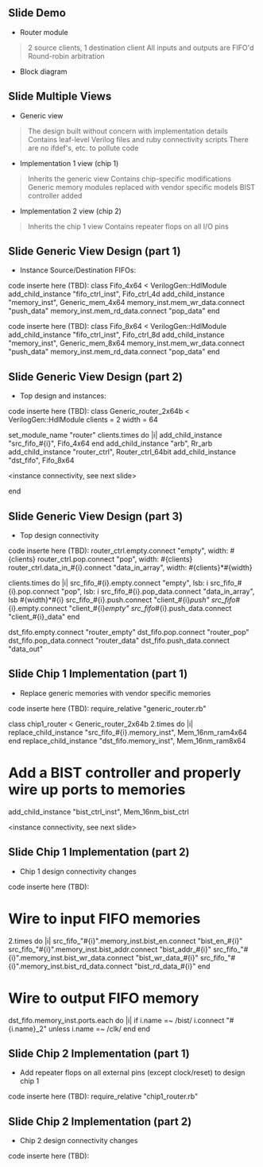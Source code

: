 Slide Demo
-------------------
* Router module
> 2 source clients, 1 destination client
> All inputs and outputs are FIFO'd
> Round-robin arbitration

* Block diagram

Slide Multiple Views
------------------------
* Generic view
> The design built without concern with implementation details
> Contains leaf-level Verilog files and ruby connectivity scripts
> There are no ifdef's, etc. to pollute code

* Implementation 1 view (chip 1)
> Inherits the generic view
> Contains chip-specific modifications
> Generic memory modules replaced with vendor specific models
> BIST controller added

* Implementation 2 view (chip 2)
> Inherits the chip 1 view
> Contains repeater flops on all I/O pins

Slide Generic View Design (part 1)
------------------------
* Instance Source/Destination FIFOs:

code inserte here (TBD):
class Fifo_4x64 < VerilogGen::HdlModule
  add_child_instance "fifo_ctrl_inst", Fifo_ctrl_4d
  add_child_instance "memory_inst", Generic_mem_4x64
  memory_inst.mem_wr_data.connect "push_data"
  memory_inst.mem_rd_data.connect "pop_data"
end

code inserte here (TBD):
class Fifo_8x64 < VerilogGen::HdlModule
  add_child_instance "fifo_ctrl_inst", Fifo_ctrl_8d
  add_child_instance "memory_inst", Generic_mem_8x64
  memory_inst.mem_wr_data.connect "push_data"
  memory_inst.mem_rd_data.connect "pop_data"
end

Slide Generic View Design (part 2)
------------------------
* Top design and instances:

code inserte here (TBD):
class Generic_router_2x64b < VerilogGen::HdlModule
  clients = 2
  width = 64

  set_module_name "router"
  clients.times do |i|
    add_child_instance "src_fifo_#{i}", Fifo_4x64
  end
  add_child_instance "arb", Rr_arb
  add_child_instance "router_ctrl", Router_ctrl_64bit
  add_child_instance "dst_fifo", Fifo_8x64

  <instance connectivity, see next slide>

end

Slide Generic View Design (part 3)
------------------------
* Top design connectivity

code inserte here (TBD):
  router_ctrl.empty.connect "empty", width: #{clients}
  router_ctrl.pop.connect "pop", width: #{clients}
  router_ctrl.data_in_#{i}.connect "data_in_array", width: #{clients}*#{width}

  clients.times do |i|
    src_fifo_#{i}.empty.connect "empty", lsb: i
    src_fifo_#{i}.pop.connect "pop", lsb: i
    src_fifo_#{i}.pop_data.connect "data_in_array", lsb #{width}*#{i}
    src_fifo_#{i}.push.connect "client_#{i}_push"
    src_fifo_#{i}.empty.connect "client_#{i}_empty"
    src_fifo_#{i}.push_data.connect "client_#{i}_data"
  end

  dst_fifo.empty.connect "router_empty"
  dst_fifo.pop.connect "router_pop"
  dst_fifo.pop_data.connect "router_data"
  dst_fifo.push_data.connect "data_out"

Slide Chip 1 Implementation (part 1)
------------------------
* Replace generic memories with vendor specific memories

code inserte here (TBD):
require_relative "generic_router.rb"

class chip1_router < Generic_router_2x64b
  2.times do |i|
    replace_child_instance "src_fifo_#{i}.memory_inst", Mem_16nm_ram4x64
  end
  replace_child_instance "dst_fifo.memory_inst", Mem_16nm_ram8x64

  # Add a BIST controller and properly wire up ports to memories
  add_child_instance "bist_ctrl_inst", Mem_16nm_bist_ctrl

  <instance connectivity, see next slide>

Slide Chip 1 Implementation (part 2)
------------------------
* Chip 1 design connectivity changes

code inserte here (TBD):
  # Wire to input FIFO memories
  2.times do |i|
    src_fifo_"#{i}".memory_inst.bist_en.connect "bist_en_#{i}"
    src_fifo_"#{i}".memory_inst.bist_addr.connect "bist_addr_#{i}"
    src_fifo_"#{i}".memory_inst.bist_wr_data.connect "bist_wr_data_#{i}"
    src_fifo_"#{i}".memory_inst.bist_rd_data.connect "bist_rd_data_#{i}"
  end
  # Wire to output FIFO memory
  dst_fifo.memory_inst.ports.each do |i|
    if i.name =~ /bist/
      i.connect "#{i.name}_2" unless i.name =~ /clk/
    end
  end


Slide Chip 2 Implementation (part 1)
------------------------
* Add repeater flops on all external pins (except clock/reset) to design chip 1

code inserte here (TBD):
require_relative "chip1_router.rb"


Slide Chip 2 Implementation (part 2)
------------------------
* Chip 2 design connectivity changes

code inserte here (TBD):
